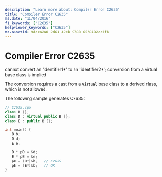 ```yaml
---
description: "Learn more about: Compiler Error C2635"
title: "Compiler Error C2635"
ms.date: "11/04/2016"
f1_keywords: ["C2635"]
helpviewer_keywords: ["C2635"]
ms.assetid: 9deca2a8-2d61-42eb-9783-6578132ee3fb
---
```

# Compiler Error C2635

cannot convert an 'identifier1*' to an 'identifier2\*'; conversion from a virtual base class is implied

The conversion requires a cast from a **`virtual`** base class to a derived class, which is not allowed.

The following sample generates C2635:

```cpp
// C2635.cpp
class B {};
class D : virtual public B {};
class E : public B {};

int main() {
   B b;
   D d;
   E e;

   D * pD = &d;
   E * pE = &e;
   pD = (D*)&b;   // C2635
   pE = (E*)&b;   // OK
}
```
